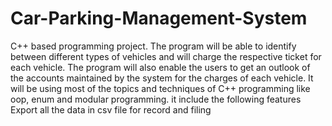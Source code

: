 # Car-Parking-Management-System
C++ based programming project. The program will be able to identify between different types of vehicles and will charge the
respective ticket for each vehicle. The program will also enable the users to get an outlook of the accounts maintained by
the system for the charges of each vehicle.
It will be using most of the topics and techniques of C++ programming like oop, enum and modular programming.
it include the following features
Export all the data in csv file for record and filing
